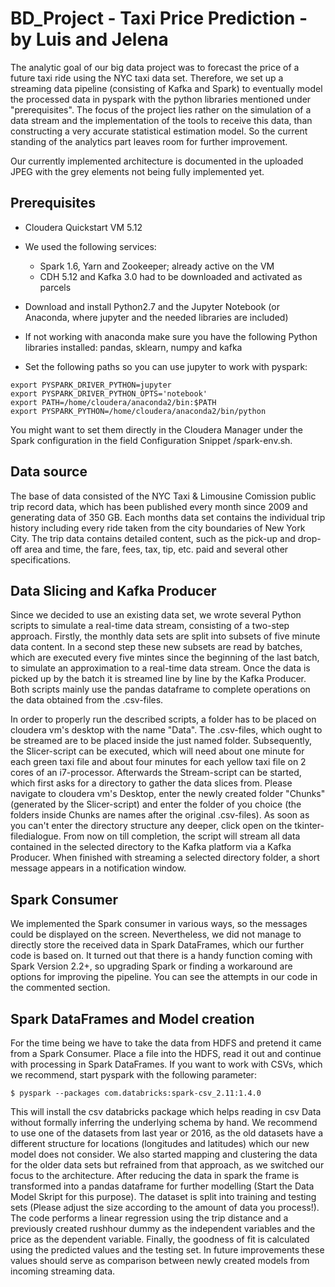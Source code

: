 # BD_Project - Taxi Price Prediction - by Luis and Jelena
The analytic goal of our big data project was to forecast the price of a future taxi ride using the NYC taxi data set. Therefore, we  set up a streaming data pipeline (consisting of Kafka and Spark) to eventually model the processed data in pyspark with the python libraries mentioned under "prerequisites". The focus of the project lies rather on the simulation of a data stream and the implementation of the tools to receive this data, than constructing a very accurate statistical estimation model. So the current standing of the analytics part leaves room for further improvement.

Our currently implemented architecture is documented in the uploaded JPEG with the grey elements not being fully implemented yet.

## Prerequisites
- Cloudera Quickstart VM 5.12
- We used the following services: 
  - Spark 1.6, Yarn and Zookeeper; already active on the VM 
  - CDH 5.12 and Kafka 3.0 had to be downloaded and activated as parcels
- Download and install Python2.7 and the Jupyter Notebook (or Anaconda, where jupyter and the needed libraries are included)
- If not working with anaconda make sure you have the following Python libraries installed: pandas, sklearn, numpy and kafka

- Set the following paths so you can use jupyter to work with pyspark:

```
export PYSPARK_DRIVER_PYTHON=jupyter
export PYSPARK_DRIVER_PYTHON_OPTS='notebook'
export PATH=/home/cloudera/anaconda2/bin:$PATH
export PYSPARK_PYTHON=/home/cloudera/anaconda2/bin/python
```

You might want to set them directly in the Cloudera Manager under the Spark configuration in the field Configuration Snippet /spark-env.sh.

## Data source
The base of data consisted of the NYC Taxi & Limousine Comission public trip record data, which has been published every month since 2009 and generating data of 350 GB. Each months data set contains the individual trip history including every ride taken from the city boundaries of New York City. The trip data contains detailed content, such as the pick-up and drop-off area and time, the fare, fees, tax, tip, etc. paid and several other specifications.

## Data Slicing and Kafka Producer
Since we decided to use an existing data set, we wrote several Python scripts to simulate a real-time data stream, consisting of a two-step approach. Firstly, the monthly data sets are split into subsets of five minute data content. In a second step these new subsets are read by batches, which are executed every five mintes since the beginning of the last batch, to simulate an approximation to a real-time data stream. Once the data is picked up by the batch it is streamed line by line by the Kafka Producer. Both scripts mainly use the pandas dataframe to complete operations on the data obtained from the .csv-files.

In order to properly run the described scripts, a folder has to be placed on cloudera vm's desktop with the name "Data". The .csv-files, which ought to be streamed are to be placed inside the just named folder. Subsequently, the Slicer-script can be executed, which will need about one minute for each green taxi file and about four minutes for each yellow taxi file on 2 cores of an i7-processor. Afterwards the Stream-script can be started, which first asks for a directory to gather the data slices from. Please navigate to cloudera vm's Desktop, enter the newly created folder "Chunks" (generated by the Slicer-script) and enter the folder of you choice (the folders inside Chunks are names after the original .csv-files). As soon as you can't enter the directory structure any deeper, click open on the tkinter-filedialogue. From now on till completion, the script will stream all data contained in the selected directory to the Kafka platform via a Kafka Producer. When finished with streaming a selected directory folder, a short message appears in a notification window.

## Spark Consumer
We implemented the Spark consumer in various ways, so the messages could be displayed on the screen. Nevertheless, we did not manage to directly store the received data in Spark DataFrames, which our further code is based on. It turned out that there is a handy function coming with Spark Version 2.2+, so upgrading Spark or finding a workaround are options for improving the pipeline.
You can see the attempts in our code in the commented section.

## Spark DataFrames and Model creation
 For the time being we have to take the data from HDFS and pretend it came from a Spark Consumer.
 Place a file into the HDFS, read it out and continue with processing in Spark DataFrames.
 If you want to work with CSVs, which we recommend, start pyspark with the following parameter: 
 ```
 $ pyspark --packages com.databricks:spark-csv_2.11:1.4.0
 ``` 
This will install the csv databricks package which helps reading in csv Data without formally inferring the underlying schema by hand. We recommend to use one of the datasets from last year or 2016, as the old datasets have a different structure for locations (longitudes and latitudes) which our new model does not consider.
We also started mapping and clustering the data for the older data sets but refrained from that approach, as we switched our focus to the architecture.
After reducing the data in spark the frame is transformed into a pandas dataframe for further modelling (Start the Data Model Skript for this purpose). The dataset is split into training and testing sets (Please adjust the size according to the amount of data you process!). The code performs a linear regression using the trip distance and a previously created rushhour dummy as the independent variables and the price as the dependent variable. Finally, the goodness of fit is calculated using the predicted values and the testing set. In future improvements these values should serve as comparison between newly created models from incoming streaming data.
